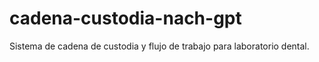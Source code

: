 # cadena-custodia-nach-gpt
Sistema de cadena de custodia y flujo de trabajo para laboratorio dental.
